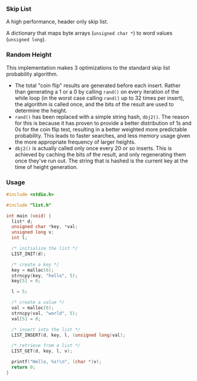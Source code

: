 ### Skip List
A high performance, header only skip list.

A dictionary that maps byte arrays (`unsigned char *`) to word values (`unsigned long`).

### Random Height
This implementation makes 3 optimizations to the standard skip list probability algorithm.
* The total "coin flip" results are generated before each insert. Rather than generating a 1 or a 0 by calling `rand()` on every iteration of the while loop (in the worst case calling `rand()` up to 32 times per insert), the algorithm is called once, and the bits of the result are used to determine the height. 
* `rand()` has been replaced with a simple string hash, `dbj2()`. The reason for this is because it has proven to provide a better distribution of 1s and 0s for the coin flip test, resulting in a better weighted more predictable probability. This leads to faster searches, and less memory usage given the more appropriate frequency of larger heights.
*  `dbj2()` is actually called only once every 20 or so inserts. This is achieved by caching the bits of the result, and only regenerating them once they've run out. The string that is hashed is the current key at the time of height generation.

### Usage

```c
#include <stdio.h>

#include "list.h"

int main (void) {
  list* d;
  unsigned char *key, *val;
  unsigned long v;
  int l;

  /* initialize the list */
  LIST_INIT(d);

  /* create a key */
  key = malloc(6);
  strncpy(key, "hello", 5);
  key[5] = 0;

  l = 5;

  /* create a value */
  val = malloc(6);
  strncpy(val, "world", 5);
  val[5] = 0;

  /* insert into the list */
  LIST_INSERT(d, key, l, (unsigned long)val);

  /* retrieve from a list */
  LIST_GET(d, key, l, v);

  printf("Hello, %s!\n", (char *)v);
  return 0;
}
```